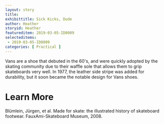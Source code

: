```yaml
---
layout: story
title: 
exhibittitle: Sick Kicks, Dude 
author: Heather
storyid: Heather
featureditem: 2019-03-05-ID0009
selecteditems:
 - 2019-03-05-ID0009
categories: [ Practical ]
---
```


Vans are a shoe that debuted in the 60's, and were quickly adopted by the skating community due to their waffle sole that allows them to grip skateboards very well. In 1977, the leather side stripe was added for durability, but it soon became the notable design for Vans shoes. 

# Learn More

Blümlein, Jürgen, et al. Made for skate: the illustrated history of skateboard footwear. FauxAmi-Skateboard Museum, 2008.

